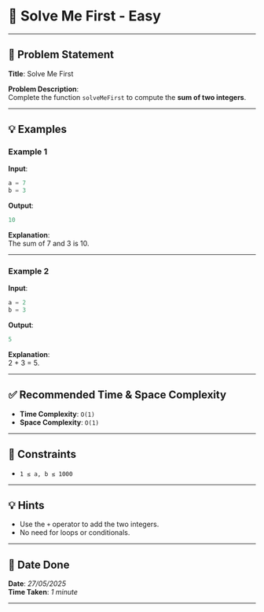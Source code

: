 
# 🧮 Solve Me First - Easy

---

## 📌 Problem Statement

**Title**: Solve Me First

**Problem Description**:  
Complete the function `solveMeFirst` to compute the **sum of two integers**.

---

## 💡 Examples

### Example 1  
**Input**:  
```python
a = 7  
b = 3
```

**Output**:  
```python
10
```

**Explanation**:  
The sum of 7 and 3 is 10.

---

### Example 2  
**Input**:  
```python
a = 2  
b = 3
```

**Output**:  
```python
5
```

**Explanation**:  
2 + 3 = 5.

---

## ✅ Recommended Time & Space Complexity

- **Time Complexity**: `O(1)`  
- **Space Complexity**: `O(1)`

---

## 📎 Constraints

- `1 ≤ a, b ≤ 1000`

---

## 💡 Hints

- Use the `+` operator to add the two integers.
- No need for loops or conditionals.

---

## 📅 Date Done

**Date**: *27/05/2025*  
**Time Taken**: *1 minute*

---